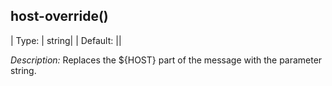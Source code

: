 ## host-override()

|  Type: |     string|
| Default: ||

*Description:* Replaces the ${HOST} part of the message with the
parameter string.

